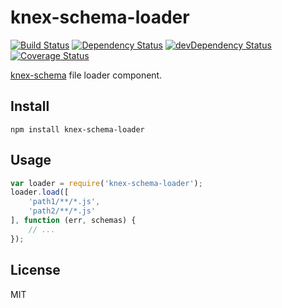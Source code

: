 # knex-schema-loader
[![Build Status][status]](https://travis-ci.org/lemonde/knex-schema-loader) [![Dependency Status][deps]](https://david-dm.org/lemonde/knex-schema-loader) [![devDependency Status][devdeps]](https://david-dm.org/lemonde/knex-schema-loader#info=devDependencies) [![Coverage Status][coverage]](https://coveralls.io/r/lemonde/knex-schema-loader)

[status]: https://travis-ci.org/lemonde/knex-schema-loader.svg?branch=master
[deps]: https://david-dm.org/lemonde/knex-schema-loader.svg
[devdeps]: https://david-dm.org/lemonde/knex-schema-loader/dev-status.svg
[coverage]: https://coveralls.io/repos/lemonde/knex-schema-loader/badge.png

[knex-schema](https://github.com/lemonde/knex-schema) file loader component.

## Install

```
npm install knex-schema-loader
```

## Usage

```javascript
var loader = require('knex-schema-loader');
loader.load([
    'path1/**/*.js',
    'path2/**/*.js'
], function (err, schemas) {
    // ...
});
```
## License

MIT